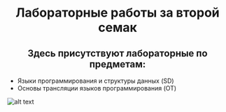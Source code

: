 <h1 align="center">Лабораторные работы за второй семак </h1>
<h2 align= "center"> Здесь присутствуют лабораторные по предметам: </h2>
<ul>
 <li>Языки программирования и структуры данных (SD)</li>
 <li>Основы трансляции языков программирования (OT)</li>
</ul>

![alt text](https://sun9-47.userapi.com/impg/gxIqRpBS04l4zOXkM6rHwlF9QfOBd-p1VO7xdw/yjHgyfVPB7k.jpg?size=640x640&quality=96&sign=0208c92e0012dda2a165fb6db6367626&type=album)
